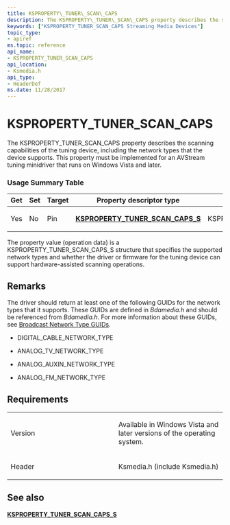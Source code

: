 ```yaml
---
title: KSPROPERTY\_TUNER\_SCAN\_CAPS
description: The KSPROPERTY\_TUNER\_SCAN\_CAPS property describes the scanning capabilities of the tuning device, including the network types that the device supports.
keywords: ["KSPROPERTY_TUNER_SCAN_CAPS Streaming Media Devices"]
topic_type:
- apiref
ms.topic: reference
api_name:
- KSPROPERTY_TUNER_SCAN_CAPS
api_location:
- Ksmedia.h
api_type:
- HeaderDef
ms.date: 11/28/2017
---
```


# KSPROPERTY\_TUNER\_SCAN\_CAPS


The KSPROPERTY\_TUNER\_SCAN\_CAPS property describes the scanning capabilities of the tuning device, including the network types that the device supports. This property must be implemented for an AVStream tuning minidriver that runs on Windows Vista and later.

### Usage Summary Table

<table>
<colgroup>
<col width="20%" />
<col width="20%" />
<col width="20%" />
<col width="20%" />
<col width="20%" />
</colgroup>
<thead>
<tr class="header">
<th>Get</th>
<th>Set</th>
<th>Target</th>
<th>Property descriptor type</th>
<th>Property value type</th>
</tr>
</thead>
<tbody>
<tr class="odd">
<td><p>Yes</p></td>
<td><p>No</p></td>
<td><p>Pin</p></td>
<td><p><a href="/windows-hardware/drivers/ddi/ksmedia/ns-ksmedia-ksproperty_tuner_scan_caps_s" data-raw-source="[&lt;strong&gt;KSPROPERTY_TUNER_SCAN_CAPS_S&lt;/strong&gt;](/windows-hardware/drivers/ddi/ksmedia/ns-ksmedia-ksproperty_tuner_scan_caps_s)"><strong>KSPROPERTY_TUNER_SCAN_CAPS_S</strong></a></p></td>
<td><p>KSPROPERTY_TUNER_SCAN_CAPS_S</p></td>
</tr>
</tbody>
</table>

 

The property value (operation data) is a KSPROPERTY\_TUNER\_SCAN\_CAPS\_S structure that specifies the supported network types and whether the driver or firmware for the tuning device can support hardware-assisted scanning operations.

## Remarks

The driver should return at least one of the following GUIDs for the network types that it supports. These GUIDs are defined in *Bdamedia.h* and should be referenced from *Bdamedia.h*. For more information about these GUIDs, see [Broadcast Network Type GUIDs](broadcast-network-type-guids.md).

-   DIGITAL\_CABLE\_NETWORK\_TYPE

-   ANALOG\_TV\_NETWORK\_TYPE

-   ANALOG\_AUXIN\_NETWORK\_TYPE

-   ANALOG\_FM\_NETWORK\_TYPE

## Requirements

<table>
<colgroup>
<col width="50%" />
<col width="50%" />
</colgroup>
<tbody>
<tr class="odd">
<td><p>Version</p></td>
<td><p>Available in Windows Vista and later versions of the operating system.</p></td>
</tr>
<tr class="even">
<td><p>Header</p></td>
<td>Ksmedia.h (include Ksmedia.h)</td>
</tr>
</tbody>
</table>

## See also


[**KSPROPERTY\_TUNER\_SCAN\_CAPS\_S**](/windows-hardware/drivers/ddi/ksmedia/ns-ksmedia-ksproperty_tuner_scan_caps_s)

